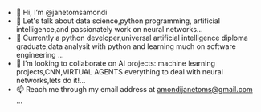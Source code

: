 - 👋 Hi, I’m @janetomsamondi
- 👀 Let's talk about data science,python programming, artificial intelligence,and passionately work on neural networks...
- 🌱 Currently a python developer,universal artificial intelligence diploma graduate,data analysit with python and learning much on software engineering ...
- 💞️ I’m looking to collaborate on AI projects: machine learning projects,CNN,VIRTUAL AGENTS everything to deal with neural networks,lets do it!...
- 📫 Reach me through my email address at amondijanetoms@gmail.com ...

<!---
janetomsamondi/janetomsamondi is a ✨ special ✨ repository because its `README.md` (this file) appears on my GitHub profile.
--->

